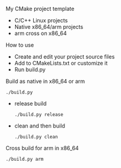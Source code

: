
My CMake project template
- C/C++ Linux projects
- Native x86_64/arm projects
- arm cross on x86_64

How to use
- Create and edit your project source files
- Add to CMakeLists.txt or customize it
- Run build.py

Build as native in x86_64 or arm
```
./build.py
```
- release build

   ```
   ./build.py release
   ```
- clean and then build

   ```
   ./build.py clean
   ```

Cross build for arm in x86_64
```
./build.py arm
```
